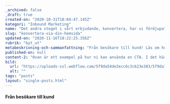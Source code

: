 ```yaml
---
_archived: false
_draft: true
created-on: "2020-10-31T18:04:47.145Z"
kategori: "Inbound Marketing"
name: "Det andra steget i vårt erbjudande, konvertera, har vi fördjupat oss i med en fullständig sammanfattning"
slug: "konvertera-via-din-hemsida"
updated-on: "2020-11-16T18:22:25.356Z"
rubrik: "byt_ut"
metabeskrivning-och-sammanfattning: "Från besökare till kund! Läs om hur du enkelt konverterar via din hemsida."
published-on: null
content-2: "Ovan är ett exempel på hur ni kan använda en CTA. I det här fallet använder vi en knapp som CTA, för att leda er vidare till en annan artikel vi har skrivit. Eftersom ni nu är inne och läser en artikel relaterad till konvertering, så kan det vara intressant för er att också läsa artikeln ovan."
bild:
  url: "https://uploads-ssl.webflow.com/5f9da54de3ecc6c3c623e383/5f9da73ee13c7ee99ad599e7_5f4fa2b2fa8b071d53993105_rsz_konvert.jpeg"
  alt: ""
tags: "posts"
layout: "single-posts.html"
---
```


#### Från besökare till kund
